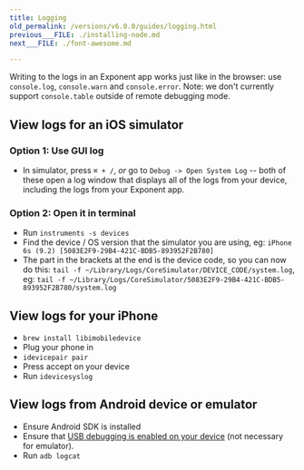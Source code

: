 ```yaml
---
title: Logging
old_permalink: /versions/v6.0.0/guides/logging.html
previous___FILE: ./installing-node.md
next___FILE: ./font-awesome.md

---
```


Writing to the logs in an Exponent app works just like in the browser: use `console.log`, `console.warn` and `console.error`. Note: we don't currently support `console.table` outside of remote debugging mode.

## View logs for an iOS simulator

### Option 1: Use GUI log

-   In simulator, press `⌘ + /`, _or_ go to `Debug -> Open System Log` -- both of these open a log window that displays all of the logs from your device, including the logs from your Exponent app.

### Option 2: Open it in terminal

-   Run `instruments -s devices`
-   Find the device / OS version that the simulator you are using, eg: `iPhone 6s (9.2) [5083E2F9-29B4-421C-BDB5-893952F2B780]`
-   The part in the brackets at the end is the device code, so you can now do this: `tail -f ~/Library/Logs/CoreSimulator/DEVICE_CODE/system.log`, eg: `tail -f ~/Library/Logs/CoreSimulator/5083E2F9-29B4-421C-BDB5-893952F2B780/system.log`

## View logs for your iPhone

-   `brew install libimobiledevice`
-   Plug your phone in
-   `idevicepair pair`
-   Press accept on your device
-   Run `idevicesyslog`

## View logs from Android device or emulator

-   Ensure Android SDK is installed
-   Ensure that [USB debugging is enabled on your device](https://developer.android.com/studio/run/device.html#device-developer-options) (not necessary for emulator).
-   Run `adb logcat`

